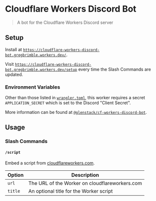 # Cloudflare Workers Discord Bot

> A bot for the Cloudflare Workers Discord server

## Setup

Install at [`https://cloudflare-workers-discord-bot.gregbrimble.workers.dev/`](https://cloudflare-workers-discord-bot.gregbrimble.workers.dev/).

Visit [`https://cloudflare-workers-discord-bot.gregbrimble.workers.dev/setup`](https://cloudflare-workers-discord-bot.gregbrimble.workers.dev/setup) every time the Slash Commands are updated.

### Environment Variables

Other than those listed in [`wrangler.toml`](./wrangler.toml), this worker requires a secret `APPLICATION_SECRET` which is set to the Discord "Client Secret".

More information can be found at [`@glenstack/cf-workers-discord-bot`](https://github.com/glenstack/glenstack/tree/master/packages/cf-workers-discord-bot).

## Usage

### Slash Commands

#### `/script`

Embed a script from [cloudflareworkers.com](https://cloudflareworkers.com).

| Option  | Description                                    |
| ------- | ---------------------------------------------- |
| `url`   | The URL of the Worker on cloudflareworkers.com |
| `title` | An optional title for the Worker script        |
